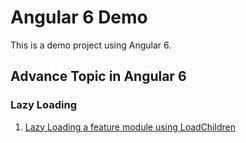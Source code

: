 # Angular 6 Demo
This is a demo project using Angular 6. 

## Advance Topic in Angular 6

### Lazy Loading
1. [Lazy Loading a feature module using LoadChildren](https://angular-2-training-book.rangle.io/handout/modules/lazy-loading-module.html)  


